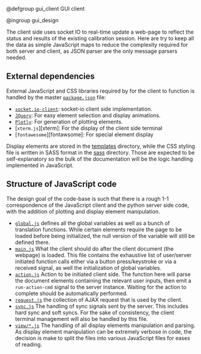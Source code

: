 @defgroup gui_client GUI client

@ingroup gui_design


The client side uses socket IO to real-time update a web-page to reflect the
status and results of the existing calibration session. Here are try to keep all
the data as simple JavaScript maps to reduce the complexity required for both
server and client, as JSON parser are the only message parsers needed.

## External dependencies

External JavaScript and CSS libraries required by for the client to function is
handled by the master [`package.json`](../../package.json) file:

- [`socket.io-client`][socketioclient]: socket-io client side implementation.
- [`JQuery`][jquery]: For easy element selection and display animations.
- [`Plotly`][plotly]: For generation of plotting elements.
- [`xterm.js`][xterm]: For the display of the client side terminal
- [`fontawesome`][fontawsome]: For special element display

Display elements are stored in the [templates](../templates) directory, while the
CSS styling file is written in SASS format in the [sass](sass) directory. Those
are expected to be self-explanatory so the bulk of the documentation will be the
logic handling implemented in JavaScript.

## Structure of JavaScript code

The design goal of the code-base is such that there is a rough 1-1 correspondence
of the JavaScript client and the python server side code, with the addition of
plotting and display element manipulation.

- [`global.js`](js/global.js) defines all the global variables as well as a bunch
  of translation functions. While certain elements require the page to be loaded
  before being initialized, the null version of the variable will still be
  defined there.
- [`main.js`](js/main.js) What the client should do after the client document (the
  webpage) is loaded. This file contains the exhaustive list of user/server
  initiated function calls either via a button press/keystroke or via a received
  signal, as well the initialization of global variables.
- [`action.js`](js/action.js) Action to be initiated client side. The function here
  will parse the document elements containing the relevant user inputs, then emit
  a `run-action-cmd` signal to the server instance. Waiting for the action to
  complete should be automatically performed.
- [`request.js`](js/request.js) the collection of AJAX request that is used by the
  client.
- [`sync.js`](js/sync.js) The handling of sync signals sent by the server. This
  includes hard sync and soft syncs. For the sake of consistency, the client
  terminal management will also be handled by this file.
- [`view/*.js`](js/view) The handling of all display elements manipulation and
  parsing. As display element manipulation can be extremely verbose in code, the
  decision is make to split the files into various JavaScript files for eases of
  reading.

[socketioclient]: https://github.com/socketio/socket.io-client
[jquery]: https://jquery.com/
[plotly]: https://plotly.com/javascript/
[xtermjs]: https://xtermjs.org/
[fontawesome]: https://fontawesome.com/
